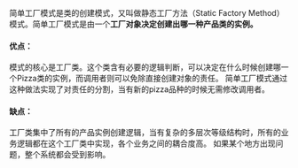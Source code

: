 简单工厂模式是类的创建模式，又叫做静态工厂方法（Static Factory Method）模式。简单工厂模式是由一个**工厂对象决定创建出哪一种产品类的实例。**

#### 优点：
模式的核心是工厂类。这个类含有必要的逻辑判断，可以决定在什么时候创建哪一个Pizza类的实例，而调用者则可以免除直接创建对象的责任。
简单工厂模式通过这种做法实现了对责任的分割，当有新的pizza品种的时候无需修改调用者。

#### 缺点：
工厂类集中了所有的产品实例创建逻辑，当有复杂的多层次等级结构时，所有的业务逻辑都在这个工厂类中实现，各个业务之间的耦合度高。
如果某个地方出现问题，整个系统都会受到影响。

